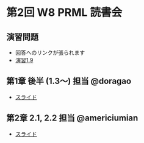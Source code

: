 第2回 W8 PRML 読書会
====

演習問題
----

- 回答へのリンクが張られます
- [演習1.9](https://github.com/daimatz/w8prml/blob/master/files/2012-09-24/ex_1-9.pdf?raw=true)

第1章 後半 (1.3〜) 担当 @doragao
----

- [スライド](http://www.slideshare.net/toshihikoiio98/prml-13-16)

第2章 2.1, 2.2 担当 @americiumian
----

- [スライド](http://www.slideshare.net/TakutoKimura/prml-21222425)

